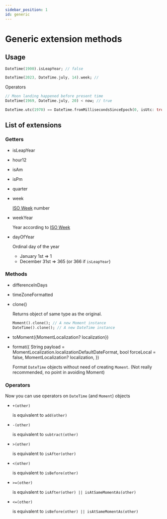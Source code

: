 ```yaml
---
sidebar_position: 1
id: generic
---
```


# Generic extension methods

## Usage

```dart
DateTime(1900).isLeapYear; // false

DateTime(2023, DateTime.july, 14).week; // 
```

Operators

```dart
// Moon landing happened before present time
DateTime(1969, DateTime.july, 20) < now; // true

DateTime.utc(1970) == DateTime.fromMillisecondsSinceEpoch(0, isUtc: true); // true
```

## List of extensions

### Getters

* isLeapYear
* hour12
* isAm
* isPm
* quarter
* week

    [ISO Week](https://en.wikipedia.org/wiki/ISO_week_date) number
* weekYear

    Year according to [ISO Week](https://en.wikipedia.org/wiki/ISO_week_date)
* dayOfYear

    Ordinal day of the year

  * January 1st => 1
  * December 31st => 365 (or 366 if `isLeapYear`)

### Methods

* differenceInDays
* timeZoneFormatted
* clone()

  Returns object of same type as the original.

  ```dart
  Moment().clone(); // A new Moment instance
  DateTime().clone(); // A new DateTime instance
  ```

* toMoment({MomentLocalization? localization})
* format({
    String payload = MomentLocalization.localizationDefaultDateFormat,
    bool forceLocal = false,
    MomentLocalization? localization,
  })

  Format `DateTime` objects without need of creating `Moment`. (Not really
  recommended, no point in avoiding Moment)

### Operators

Now you can use operators on `DateTime` (and `Moment`) objects

* `+(other)`
  
  is equivalent to `add(other)`
* `-(other)`
  
  is equivalent to `subtract(other)`
* `>(other)`
  
  is equivalent to `isAfter(other)`
* `<(other)`
  
  is equivalent to `isBefore(other)`
* `>=(other)`
  
  is equivalent to `isAfter(other) || isAtSameMomentAs(other)`
* `<=(other)`
  
  is equivalent to `isBefore(other) || isAtSameMomentAs(other)`
